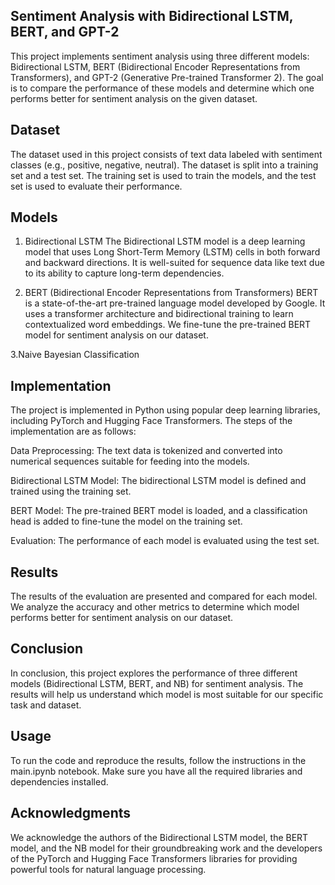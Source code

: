 ## Sentiment Analysis with Bidirectional LSTM, BERT, and GPT-2
This project implements sentiment analysis using three different models: Bidirectional LSTM, BERT (Bidirectional Encoder Representations from Transformers), and GPT-2 (Generative Pre-trained Transformer 2). The goal is to compare the performance of these models and determine which one performs better for sentiment analysis on the given dataset.

## Dataset
The dataset used in this project consists of text data labeled with sentiment classes (e.g., positive, negative, neutral). The dataset is split into a training set and a test set. The training set is used to train the models, and the test set is used to evaluate their performance.

## Models
1. Bidirectional LSTM
The Bidirectional LSTM model is a deep learning model that uses Long Short-Term Memory (LSTM) cells in both forward and backward directions. It is well-suited for sequence data like text due to its ability to capture long-term dependencies.

2. BERT (Bidirectional Encoder Representations from Transformers)
BERT is a state-of-the-art pre-trained language model developed by Google. It uses a transformer architecture and bidirectional training to learn contextualized word embeddings. We fine-tune the pre-trained BERT model for sentiment analysis on our dataset.

3.Naive Bayesian Classification

## Implementation
The project is implemented in Python using popular deep learning libraries, including PyTorch and Hugging Face Transformers. The steps of the implementation are as follows:

Data Preprocessing: The text data is tokenized and converted into numerical sequences suitable for feeding into the models.

Bidirectional LSTM Model: The bidirectional LSTM model is defined and trained using the training set.

BERT Model: The pre-trained BERT model is loaded, and a classification head is added to fine-tune the model on the training set.

Evaluation: The performance of each model is evaluated using the test set.

## Results
The results of the evaluation are presented and compared for each model. We analyze the accuracy and other metrics to determine which model performs better for sentiment analysis on our dataset.

## Conclusion
In conclusion, this project explores the performance of three different models (Bidirectional LSTM, BERT, and NB) for sentiment analysis. The results will help us understand which model is most suitable for our specific task and dataset.

## Usage
To run the code and reproduce the results, follow the instructions in the main.ipynb notebook. Make sure you have all the required libraries and dependencies installed.

## Acknowledgments
We acknowledge the authors of the Bidirectional LSTM model, the BERT model, and the NB model for their groundbreaking work and the developers of the PyTorch and Hugging Face Transformers libraries for providing powerful tools for natural language processing.
